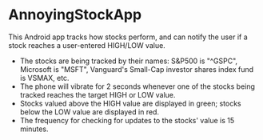 # AnnoyingStockApp

This Android app tracks how stocks perform, and can notify the user if a stock reaches a user-entered HIGH/LOW value.

- The stocks are being tracked by their names: S&P500 is "^GSPC", Microsoft is "MSFT", Vanguard's Small-Cap investor
shares index fund is VSMAX, etc.
- The phone will vibrate for 2 seconds whenever one of the stocks being tracked reaches the target HIGH or LOW value.
- Stocks valued above the HIGH value are displayed in green; stocks below the LOW value are displayed in red.
- The frequency for checking for updates to the stocks' value is 15 minutes.
